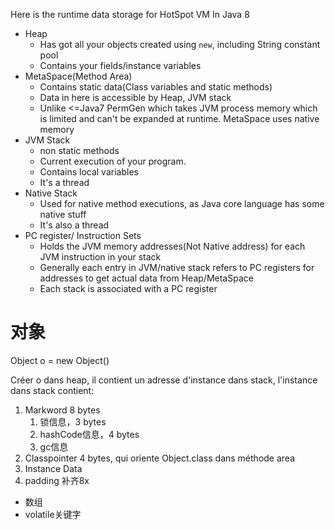 
Here is the runtime data storage for HotSpot VM In Java 8

- Heap
	- Has got all your objects created using `new`, including String constant pool
	- Contains your fields/instance variables
- MetaSpace(Method Area)
	- Contains static data(Class variables and static methods)
	- Data in here is accessible by Heap, JVM stack
	- Unlike <=Java7 PermGen which takes JVM process memory which is limited and can't be expanded at runtime. MetaSpace uses native memory
- JVM Stack
	- non static methods
	- Current execution of your program.
	- Contains local variables
	- It's a thread
- Native Stack
	- Used for native method executions, as Java core language has some native stuff
	- It's also a thread
- PC register/ Instruction Sets
	- Holds the JVM memory addresses(Not Native address) for each JVM instruction in your stack
	- Generally each entry in JVM/native stack refers to PC registers for addresses to get actual data from Heap/MetaSpace
	- Each stack is associated with a PC register

# 对象

Object o = new Object()

Créer o dans heap, il contient un adresse d'instance dans stack, l'instance dans stack contient:

1. Markword 8 bytes
	1. 锁信息，3 bytes
	2. hashCode信息，4 bytes
	3. gc信息
2. Classpointer 4 bytes, qui oriente Object.class dans méthode area
3. Instance Data
4. padding 补齐8x

- 数组
- volatile关键字